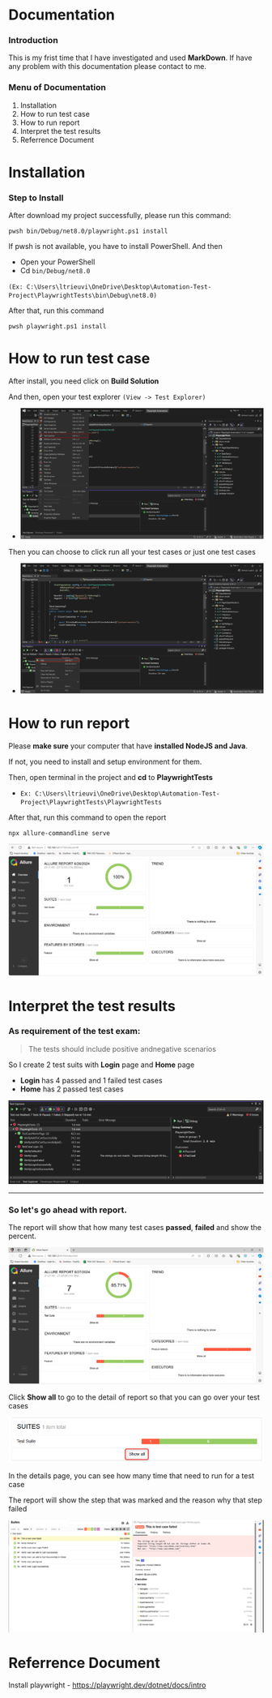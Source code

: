 # Documentation
### Introduction
This is my frist time that I have investigated and used **MarkDown**. If have any problem with this documentation please contact to me.

### Menu of Documentation
<ol>
  <li>Installation</li>
  <li>How to run test case</li>
  <li>How to run report</li>
  <li>Interpret the test results</li>
  <li>Referrence Document</li>
</ol>

# Installation
### Step to Install

After download my project successfully, please run this command: 

```
pwsh bin/Debug/net8.0/playwright.ps1 install
```

If pwsh is not available, you have to install PowerShell.
And then

- Open your PowerShell
- Cd `bin/Debug/net8.0` 
  
 `(Ex: C:\Users\ltrieuvi\OneDrive\Desktop\Automation-Test-Project\PlaywrightTests\bin\Debug\net8.0)`

After that, run this command
```
pwsh playwright.ps1 install
```

# How to run test case
After install, you need click on **Build Solution**

And then, open your test explorer `(View -> Test Explorer)`

- ![alt text](image-2.png)

Then you can choose to click run all your test cases or just one test cases

- ![alt text](image-1.png)

# How to run report
Please **make sure** your computer that have **installed NodeJS and Java**.

If not, you need to install and setup environment for them.

Then, open terminal in the project and **cd** to **PlaywrightTests** 

- `Ex: C:\Users\ltrieuvi\OneDrive\Desktop\Automation-Test-Project\PlaywrightTests\PlaywrightTests`

After that, run this command to open the report

```
npx allure-commandline serve
```

![alt text](image.png)

# Interpret the test results
### As requirement of the test exam:
> The tests should include positive andnegative scenarios

So I create 2 test suits with **Login** page and **Home** page

- **Login** has 4 passed and 1 failed test cases
- **Home** has 2 passed test cases


![alt text](image-3.png)

---
### So let's go ahead with report.

The report will show that how many test cases **passed**, **failed** and show the percent.

![alt text](image-4.png)

Click **Show all** to go to the detail of report so that you can go over your test cases

![alt text](image-5.png)

In the details page, you can see how many time that need to run for a test case

The report will show  the step that was marked and the reason why that step failed

![alt text](image-6.png)
# Referrence Document
Install playwright - https://playwright.dev/dotnet/docs/intro
